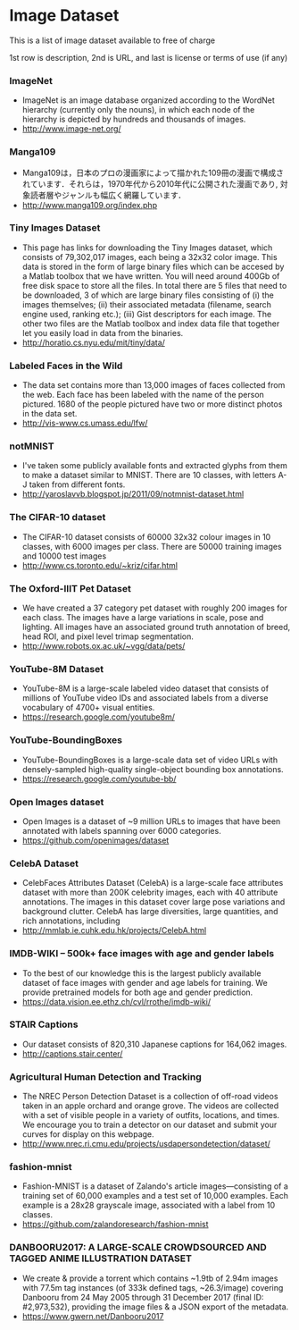 # Image Dataset

This is a list of image dataset available to free of charge

1st row is description, 2nd is URL, and last is license or terms of use (if any)

### ImageNet
- ImageNet is an image database organized according to the WordNet hierarchy (currently only the nouns), in which each node of the hierarchy is depicted by hundreds and thousands of images.
- http://www.image-net.org/

### Manga109
- Manga109は，日本のプロの漫画家によって描かれた109冊の漫画で構成されています．それらは，1970年代から2010年代に公開された漫画であり, 対象読者層やジャンルも幅広く網羅しています．
- http://www.manga109.org/index.php

### Tiny Images Dataset
- This page has links for downloading the Tiny Images dataset, which consists of 79,302,017 images, each being a 32x32 color image. This data is stored in the form of large binary files which can be accesed by a Matlab toolbox that we have written. You will need around 400Gb of free disk space to store all the files. In total there are 5 files that need to be downloaded, 3 of which are large binary files consisting of (i) the images themselves; (ii) their associated metadata (filename, search engine used, ranking etc.); (iii) Gist descriptors for each image. The other two files are the Matlab toolbox and index data file that together let you easily load in data from the binaries. 
- http://horatio.cs.nyu.edu/mit/tiny/data/

### Labeled Faces in the Wild
- The data set contains more than 13,000 images of faces collected from the web. Each face has been labeled with the name of the person pictured. 1680 of the people pictured have two or more distinct photos in the data set.
- http://vis-www.cs.umass.edu/lfw/

### notMNIST
- I've taken some publicly available fonts and extracted glyphs from them to make a dataset similar to MNIST. There are 10 classes, with letters A-J taken from different fonts.
- http://yaroslavvb.blogspot.jp/2011/09/notmnist-dataset.html

### The CIFAR-10 dataset
- The CIFAR-10 dataset consists of 60000 32x32 colour images in 10 classes, with 6000 images per class. There are 50000 training images and 10000 test images
- http://www.cs.toronto.edu/~kriz/cifar.html

### The Oxford-IIIT Pet Dataset
- We have created a 37 category pet dataset with roughly 200 images for each class. The images have a large variations in scale, pose and lighting. All images have an associated ground truth annotation of breed, head ROI, and pixel level trimap segmentation.
- http://www.robots.ox.ac.uk/~vgg/data/pets/

### YouTube-8M Dataset
- YouTube-8M is a large-scale labeled video dataset that consists of millions of YouTube video IDs and associated labels from a diverse vocabulary of 4700+ visual entities.
- https://research.google.com/youtube8m/

### YouTube-BoundingBoxes
- YouTube-BoundingBoxes is a large-scale data set of video URLs with densely-sampled high-quality single-object bounding box annotations.
- https://research.google.com/youtube-bb/

### Open Images dataset
- Open Images is a dataset of ~9 million URLs to images that have been annotated with labels spanning over 6000 categories.
- https://github.com/openimages/dataset

### CelebA Dataset
- CelebFaces Attributes Dataset (CelebA) is a large-scale face attributes dataset with more than 200K celebrity images, each with 40 attribute annotations. The images in this dataset cover large pose variations and background clutter. CelebA has large diversities, large quantities, and rich annotations, including
- http://mmlab.ie.cuhk.edu.hk/projects/CelebA.html

### IMDB-WIKI – 500k+ face images with age and gender labels
- To the best of our knowledge this is the largest publicly available dataset of face images with gender and age labels for training. We provide pretrained models for both age and gender prediction.
- https://data.vision.ee.ethz.ch/cvl/rrothe/imdb-wiki/

### STAIR Captions
- Our dataset consists of 820,310 Japanese captions for 164,062 images.
- http://captions.stair.center/

### Agricultural Human Detection and Tracking
- The NREC Person Detection Dataset is a collection of off-road videos taken in an apple orchard and orange grove. The videos are collected with a set of visible people in a variety of outfits, locations, and times. We encourage you to train a detector on our dataset and submit your curves for display on this webpage.
- http://www.nrec.ri.cmu.edu/projects/usdapersondetection/dataset/

### fashion-mnist
- Fashion-MNIST is a dataset of Zalando's article images—consisting of a training set of 60,000 examples and a test set of 10,000 examples. Each example is a 28x28 grayscale image, associated with a label from 10 classes.
- https://github.com/zalandoresearch/fashion-mnist

### DANBOORU2017: A LARGE-SCALE CROWDSOURCED AND TAGGED ANIME ILLUSTRATION DATASET
- We create & provide a torrent which contains ~1.9tb of 2.94m images with 77.5m tag instances (of 333k defined tags, ~26.3/image) covering Danbooru from 24 May 2005 through 31 December 2017 (final ID: #2,973,532), providing the image files & a JSON export of the metadata.
- https://www.gwern.net/Danbooru2017
